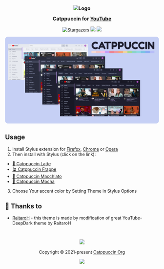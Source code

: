 <h3 align="center">
	<img src="https://raw.githubusercontent.com/catppuccin/catppuccin/main/assets/logos/exports/1544x1544_circle.png" width="100" alt="Logo"/><br/>
	<img src="https://raw.githubusercontent.com/catppuccin/catppuccin/main/assets/misc/transparent.png" height="30" width="0px"/>
	Catppuccin for <a href="https://www.youtube.com">YouTube</a>
	<img src="https://raw.githubusercontent.com/catppuccin/catppuccin/main/assets/misc/transparent.png" height="30" width="0px"/>
</h3>
<p align="center">
    <a href="https://github.com/catppuccin/YouTube/stargazers"><img alt="Stargazers" src="https://img.shields.io/github/stars/catppuccin/YouTube?style=for-the-badge&color=B4BEFE&logoColor=CDD6F4&labelColor=363a4f"></a>
    <a href="https://github.com/catppuccin/YouTube/issues"><img src="https://img.shields.io/github/issues/catppuccin/YouTube?colorA=363a4f&colorB=FAB387&style=for-the-badge"></a>
    <a href="https://github.com/catppuccin/YouTube/contributors"><img src="https://img.shields.io/github/contributors/catppuccin/YouTube?colorA=363a4f&colorB=A6E3A1&style=for-the-badge"></a>
</p>

<p align="center">
  <img src="assets/cat-youtube.png"/>
</p>


## Usage

1. Install Stylus extension for [Firefox](https://addons.mozilla.org/en-US/firefox/addon/styl-us/), [Chrome](https://chrome.google.com/webstore/detail/stylus/clngdbkpkpeebahjckkjfobafhncgmne) or [Opera](https://addons.opera.com/en-gb/extensions/details/stylus/)
2. Then install with Stylus (click on the link):
  - [🌻 Catppuccin Latte](https://github.com/catppuccin/YouTube/raw/main/src/YouTubeCatppuccinLatte.user.css)
  - [🪴 Catppuccin Frappe](https://github.com/catppuccin/YouTube/raw/main/src/YouTubeCatppuccinFrappe.user.css)
  - [🌺 Catppuccin Macchiato](https://github.com/catppuccin/YouTube/raw/main/src/YouTubeCatppuccinMacchiato.user.css)
  - [🌿 Catppuccin Mocha](https://github.com/catppuccin/YouTube/raw/main/src/YouTubeCatppuccinMocha.user.css)
3. Choose Your accent color by Setting Theme in Stylus Options

## 💝 Thanks to

- [RaitaroH](https://github.com/RaitaroH/YouTube-DeepDark) - this theme is made by modification of great YouTube-DeepDark theme by RaitaroH

&nbsp;

<p align="center"><img src="https://raw.githubusercontent.com/catppuccin/catppuccin/main/assets/footers/gray0_ctp_on_line.svg?sanitize=true" /></p>
<p align="center">Copyright &copy; 2021-present <a href="https://github.com/catppuccin" target="_blank">Catppuccin Org</a>
<p align="center"><a href="https://github.com/catppuccin/YouTube/blob/main/LICENSE"><img src="https://img.shields.io/static/v1.svg?style=for-the-badge&label=License&message=GNU&logoColor=CDD6F4&colorA=363a4f&colorB=B4BEFE"/></a></p>
